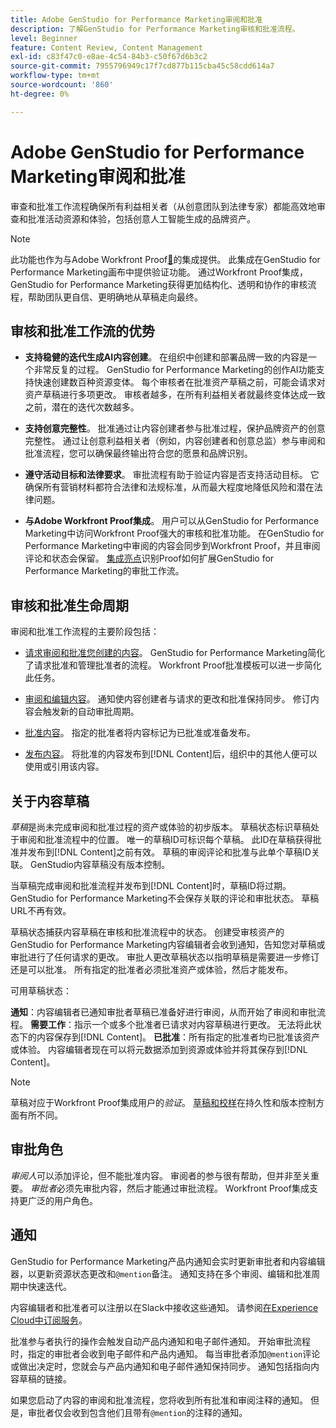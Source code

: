 ```yaml
---
title: Adobe GenStudio for Performance Marketing审阅和批准
description: 了解GenStudio for Performance Marketing审核和批准流程。
level: Beginner
feature: Content Review, Content Management
exl-id: c83f47c0-e8ae-4c54-84b3-c50f67d6b3c2
source-git-commit: 7955796949c17f7cd877b115cba45c58cdd614a7
workflow-type: tm+mt
source-wordcount: '860'
ht-degree: 0%

---
```


# Adobe GenStudio for Performance Marketing审阅和批准

审查和批准工作流程确保所有利益相关者（从创意团队到法律专家）都能高效地审查和批准活动资源和体验，包括创意人工智能生成的品牌资产。

>[!NOTE]
>
> 此功能也作为与Adobe Workfront Proof[&#128279;](/help/user-guide/approvals/proof-integration.md)的集成提供。 此集成在GenStudio for Performance Marketing画布中提供验证功能。 通过Workfront Proof集成，GenStudio for Performance Marketing获得更加结构化、透明和协作的审核流程，帮助团队更自信、更明确地从草稿走向最终。

## 审核和批准工作流的优势

* **支持稳健的迭代生成AI内容创建**。 在组织中创建和部署品牌一致的内容是一个非常反复的过程。 GenStudio for Performance Marketing的创作AI功能支持快速创建数百种资源变体。 每个审核者在批准资产草稿之前，可能会请求对资产草稿进行多项更改。 审核者越多，在所有利益相关者就最终变体达成一致之前，潜在的迭代次数越多。

* **支持创意完整性**。 批准通过让内容创建者参与批准过程，保护品牌资产的创意完整性。 通过让创意利益相关者（例如，内容创建者和创意总监）参与审阅和批准流程，您可以确保最终输出符合您的愿景和品牌识别。

* **遵守活动目标和法律要求**。 审批流程有助于验证内容是否支持活动目标。 它确保所有营销材料都符合法律和法规标准，从而最大程度地降低风险和潜在法律问题。

* **与Adobe Workfront Proof集成**。 用户可以从GenStudio for Performance Marketing中访问Workfront Proof强大的审核和批准功能。 在GenStudio for Performance Marketing中审阅的内容会同步到Workfront Proof，并且审阅评论和状态会保留。 [集成亮点](/help/user-guide/approvals/proof-integration.md)识别Proof如何扩展GenStudio for Performance Marketing的审批工作流。

## 审核和批准生命周期

审阅和批准工作流程的主要阶段包括：

* [请求审阅和批准您创建的内容](/help/user-guide/approvals/request-review.md)。 GenStudio for Performance Marketing简化了请求批准和管理批准者的流程。 Workfront Proof批准模板可以进一步简化此任务。

* [审阅和编辑内容](/help/user-guide/approvals/review-and-edit.md)。 通知使内容创建者与请求的更改和批准保持同步。 修订内容会触发新的自动审批周期。

* [批准内容](/help/user-guide/approvals/approve-content.md)。 指定的批准者将内容标记为已批准或准备发布。

* [发布内容](/help/user-guide/approvals/publish-content.md)。 将批准的内容发布到[!DNL Content]后，组织中的其他人便可以使用或引用该内容。

## 关于内容草稿

_草稿_&#x200B;是尚未完成审阅和批准过程的资产或体验的初步版本。 草稿状态标识草稿处于审阅和批准流程中的位置。 唯一的草稿ID可标识每个草稿。 此ID在草稿获得批准并发布到[!DNL Content]之前有效。 草稿的审阅评论和批准与此单个草稿ID关联。 GenStudio内容草稿没有版本控制。

当草稿完成审阅和批准流程并发布到[!DNL Content]时，草稿ID将过期。 GenStudio for Performance Marketing不会保存关联的评论和审批状态。 草稿URL不再有效。

草稿状态捕获内容草稿在审核和批准流程中的状态。 创建受审核资产的GenStudio for Performance Marketing内容编辑者会收到通知，告知您对草稿或审批进行了任何请求的更改。 审批人更改草稿状态以指明草稿是需要进一步修订还是可以批准。 所有指定的批准者必须批准资产或体验，然后才能发布。

可用草稿状态：

**通知**：内容编辑者已通知审批者草稿已准备好进行审阅，从而开始了审阅和审批流程。
**需要工作**：指示一个或多个批准者已请求对内容草稿进行更改。 无法将此状态下的内容保存到[!DNL Content]。
**已批准**：所有指定的批准者均已批准该资产或体验。 内容编辑者现在可以将元数据添加到资源或体验并将其保存到[!DNL Content]。

>[!NOTE]
>
> 草稿对应于Workfront Proof集成用户的&#x200B;_验证_。 [草稿和校样](/help/user-guide/approvals/proof-integration.md#drafts-and-proofs)在持久性和版本控制方面有所不同。

## 审批角色

_审阅人_&#x200B;可以添加评论，但不能批准内容。 审阅者的参与很有帮助，但并非至关重要。 _审批者_&#x200B;必须先审批内容，然后才能通过审批流程。 Workfront Proof集成支持更广泛的用户角色。

## 通知

GenStudio for Performance Marketing产品内通知会实时更新审批者和内容编辑器，以更新资源状态更改和`@mention`备注。 通知支持在多个审阅、编辑和批准周期中快速迭代。

内容编辑者和批准者可以注册以在Slack中接收这些通知。 请参阅[在Experience Cloud中订阅服务](https://experienceleague.adobe.com/zh-hans/docs/core-services/interface/services/customer-attributes/subscription)。

批准参与者执行的操作会触发自动产品内通知和电子邮件通知。 开始审批流程时，指定的审批者会收到电子邮件和产品内通知。 每当审批者添加`@mention`评论或做出决定时，您就会与产品内通知和电子邮件通知保持同步。 通知包括指向内容草稿的链接。

如果您启动了内容的审阅和批准流程，您将收到所有批准和审阅注释的通知。 但是，审批者仅会收到包含他们且带有`@mention`的注释的通知。
